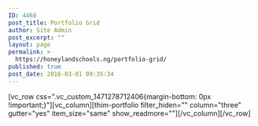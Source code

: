 ```yaml
---
ID: 4468
post_title: Portfolio Grid
author: Site Admin
post_excerpt: ""
layout: page
permalink: >
  https://honeylandschools.ng/portfolio-grid/
published: true
post_date: 2016-03-01 09:35:34
---
```

[vc_row css=".vc_custom_1471278712406{margin-bottom: 0px !important;}"][vc_column][thim-portfolio filter_hiden="" column="three" gutter="yes" item_size="same" show_readmore=""][/vc_column][/vc_row]